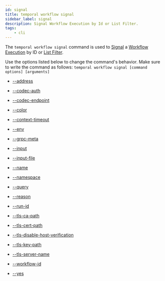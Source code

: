 ```yaml
---
id: signal
title: temporal workflow signal
sidebar_label: signal
description: Signal Workflow Execution by Id or List Filter.
tags:
	- cli
---
```


The `temporal workflow signal` command is used to [Signal](/concepts/what-is-a-signal) a [Workflow Execution](/concepts/what-is-a-workflow-execution) by ID or [List Filter](/concepts/what-is-a-list-filter).

Use the options listed below to change the command's behavior.
Make sure to write the command as follows:
`temporal workflow signal [command options] [arguments]`

- [--address](/cmd-options/address)

- [--codec-auth](/cmd-options/codec-auth)

- [--codec-endpoint](/cmd-options/codec-endpoint)

- [--color](/cmd-options/color)

- [--context-timeout](/cmd-options/context-timeout)

- [--env](/cmd-options/env)

- [--grpc-meta](/cmd-options/grpc-meta)

- [--input](/cmd-options/input)

- [--input-file](/cmd-options/input-file)

- [--name](/cmd-options/name)

- [--namespace](/cmd-options/namespace)

- [--query](/cmd-options/query)

- [--reason](/cmd-options/reason)

- [--run-id](/cmd-options/run-id)

- [--tls-ca-path](/cmd-options/tls-ca-path)

- [--tls-cert-path](/cmd-options/tls-cert-path)

- [--tls-disable-host-verification](/cmd-options/tls-disable-host-verification)

- [--tls-key-path](/cmd-options/tls-key-path)

- [--tls-server-name](/cmd-options/tls-server-name)

- [--workflow-id](/cmd-options/workflow-id)

- [--yes](/cmd-options/yes)

